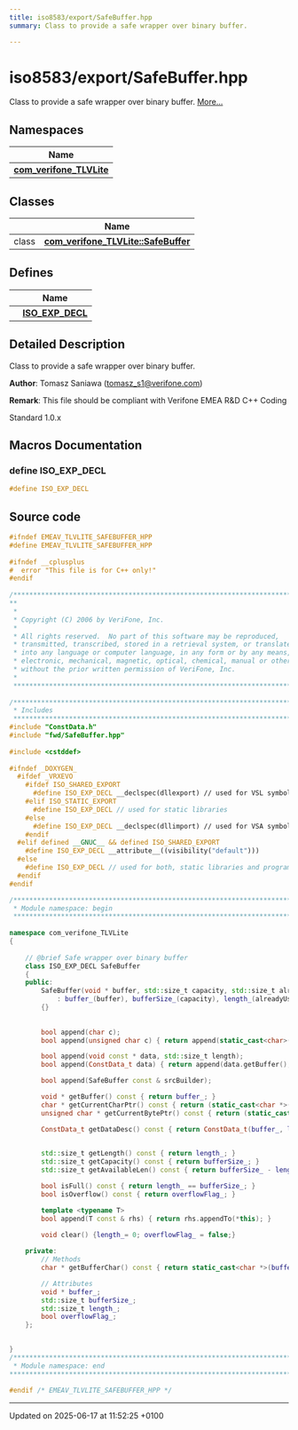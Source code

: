 ```yaml
---
title: iso8583/export/SafeBuffer.hpp
summary: Class to provide a safe wrapper over binary buffer. 

---
```


# iso8583/export/SafeBuffer.hpp

Class to provide a safe wrapper over binary buffer.  [More...](#detailed-description)

## Namespaces

| Name           |
| -------------- |
| **[com_verifone_TLVLite](namespacecom__verifone___t_l_v_lite.md)**  |

## Classes

|                | Name           |
| -------------- | -------------- |
| class | **[com_verifone_TLVLite::SafeBuffer](classcom__verifone___t_l_v_lite_1_1_safe_buffer.md)**  |

## Defines

|                | Name           |
| -------------- | -------------- |
|  | **[ISO_EXP_DECL](_safe_buffer_8hpp.md#define-iso-exp-decl)**  |

## Detailed Description

Class to provide a safe wrapper over binary buffer. 

**Author**: Tomasz Saniawa ([tomasz_s1@verifone.com](mailto:tomasz_s1@verifone.com))

**Remark**: This file should be compliant with Verifone EMEA R&D C++ Coding 

 Standard 1.0.x 



## Macros Documentation

### define ISO_EXP_DECL

```cpp
#define ISO_EXP_DECL 
```


## Source code

```cpp
#ifndef EMEAV_TLVLITE_SAFEBUFFER_HPP
#define EMEAV_TLVLITE_SAFEBUFFER_HPP 
 
#ifndef __cplusplus 
#  error "This file is for C++ only!"
#endif 
 
/***************************************************************************
** 
 *  
 * Copyright (C) 2006 by VeriFone, Inc. 
 * 
 * All rights reserved.  No part of this software may be reproduced, 
 * transmitted, transcribed, stored in a retrieval system, or translated 
 * into any language or computer language, in any form or by any means, 
 * electronic, mechanical, magnetic, optical, chemical, manual or otherwise, 
 * without the prior written permission of VeriFone, Inc.  
 *        
 **************************************************************************/ 
 
/*************************************************************************** 
 * Includes 
 **************************************************************************/ 
#include "ConstData.h"
#include "fwd/SafeBuffer.hpp"
 
#include <cstddef>
 
#ifndef _DOXYGEN_
  #ifdef _VRXEVO
    #ifdef ISO_SHARED_EXPORT
      #define ISO_EXP_DECL __declspec(dllexport) // used for VSL symbol export
    #elif ISO_STATIC_EXPORT
      #define ISO_EXP_DECL // used for static libraries
    #else
      #define ISO_EXP_DECL __declspec(dllimport) // used for VSA symbol import (also used for static linking)
    #endif
  #elif defined __GNUC__ && defined ISO_SHARED_EXPORT
    #define ISO_EXP_DECL __attribute__((visibility("default")))
  #else
    #define ISO_EXP_DECL // used for both, static libraries and program symbol import
  #endif
#endif

/*************************************************************************** 
 * Module namespace: begin 
 **************************************************************************/ 
 
namespace com_verifone_TLVLite
{ 
 
    // @brief Safe wrapper over binary buffer
    class ISO_EXP_DECL SafeBuffer
    {
    public:
        SafeBuffer(void * buffer, std::size_t capacity, std::size_t alreadyUsedLength = 0)
            : buffer_(buffer), bufferSize_(capacity), length_(alreadyUsedLength), overflowFlag_(false)
        {}
    
        
        bool append(char c);
        bool append(unsigned char c) { return append(static_cast<char>(c)); }

        bool append(void const * data, std::size_t length);
        bool append(ConstData_t data) { return append(data.getBuffer(), data.getSize()); }

        bool append(SafeBuffer const & srcBuilder);

        void * getBuffer() const { return buffer_; }
        char * getCurrentCharPtr() const { return (static_cast<char *>(buffer_) + getLength()); }
        unsigned char * getCurrentBytePtr() const { return (static_cast<unsigned char *>(buffer_) + getLength()); }

        ConstData_t getDataDesc() const { return ConstData_t(buffer_, length_); }
        

        std::size_t getLength() const { return length_; }
        std::size_t getCapacity() const { return bufferSize_; }
        std::size_t getAvailableLen() const { return bufferSize_ - length_; }

        bool isFull() const { return length_ == bufferSize_; }
        bool isOverflow() const { return overflowFlag_; }

        template <typename T> 
        bool append(T const & rhs) { return rhs.appendTo(*this); }
        
        void clear() {length_= 0; overflowFlag_ = false;}

    private:
        // Methods
        char * getBufferChar() const { return static_cast<char *>(buffer_); }

        // Attributes
        void * buffer_;
        std::size_t bufferSize_;
        std::size_t length_;
        bool overflowFlag_;
    };

 
} 
/***************************************************************************  
 * Module namespace: end   
**************************************************************************/ 
 
#endif /* EMEAV_TLVLITE_SAFEBUFFER_HPP */
```


-------------------------------

Updated on 2025-06-17 at 11:52:25 +0100
